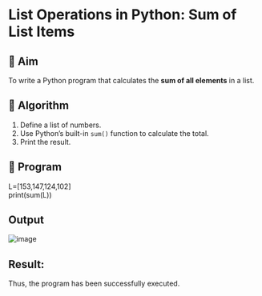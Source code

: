 # List Operations in Python: Sum of List Items

## 🎯 Aim
To write a Python program that calculates the **sum of all elements** in a list.

## 🧠 Algorithm
1. Define a list of numbers.
2. Use Python’s built-in `sum()` function to calculate the total.
3. Print the result.

## 🧾 Program

 L=[153,147,124,102]       
print(sum(L))     

## Output
![image](https://github.com/user-attachments/assets/7319900f-82d8-40ca-a083-297dd47229e6)

## Result:
Thus, the program has been successfully executed.
